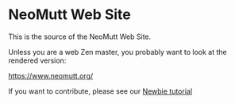 # NeoMutt Web Site

This is the source of the NeoMutt Web Site.

Unless you are a web Zen master, you probably want to look at the rendered
version:

  https://www.neomutt.org/

If you want to contribute, please see our
[Newbie tutorial](https://www.neomutt.org/dev/newbie-tutorial)

